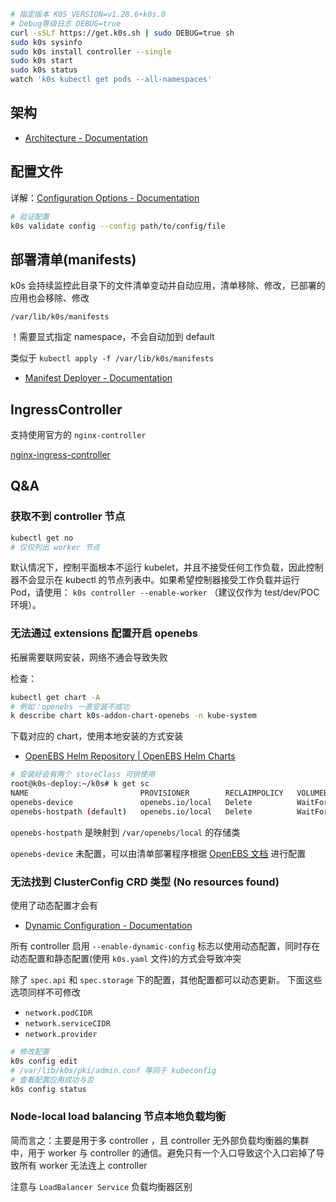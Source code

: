 ```bash
# 指定版本 K0S_VERSION=v1.28.6+k0s.0 
# Debug等级日志 DEBUG=true	
curl -sSLf https://get.k0s.sh | sudo DEBUG=true sh
sudo k0s sysinfo
sudo k0s install controller --single
sudo k0s start
sudo k0s status
watch 'k0s kubectl get pods --all-namespaces'
```

## 架构

- [Architecture - Documentation](https://docs.k0sproject.io/v1.28.6+k0s.0/architecture/)


## 配置文件

详解：[Configuration Options - Documentation](https://docs.k0sproject.io/head/configuration/)

```bash
# 验证配置
k0s validate config --config path/to/config/file
```


## 部署清单(manifests)

k0s 会持续监控此目录下的文件清单变动并自动应用，清单移除、修改，已部署的应用也会移除、修改

`/var/lib/k0s/manifests`

！需要显式指定 namespace，不会自动加到 default

类似于 `kubectl apply -f /var/lib/k0s/manifests`

- [Manifest Deployer - Documentation](https://docs.k0sproject.io/stable/manifests/)


## IngressController

支持使用官方的 `nginx-controller`

[nginx-ingress-controller](../K8s/组件/Ingress%20Controller/nginx-ingress-controller.md)


## Q&A

### 获取不到 controller 节点

```bash
kubectl get no
# 仅仅列出 worker 节点
```

默认情况下，控制平面根本不运行 kubelet，并且不接受任何工作负载，因此控制器不会显示在 kubectl 的节点列表中。如果希望控制器接受工作负载并运行 Pod，请使用： `k0s controller --enable-worker` （建议仅作为 test/dev/POC 环境）。


### 无法通过 extensions 配置开启 openebs

拓展需要联网安装，网络不通会导致失败

检查：

```bash
kubectl get chart -A
# 例如：openebs 一直安装不成功
k describe chart k0s-addon-chart-openebs -n kube-system
```

下载对应的 chart，使用本地安装的方式安装

- [OpenEBS Helm Repository | OpenEBS Helm Charts](https://openebs.github.io/charts/)

```bash
# 安装好会有两个 storeClass 可供使用
root@k0s-deploy:~/k0s# k get sc
NAME                         PROVISIONER        RECLAIMPOLICY   VOLUMEBINDINGMODE      ALLOWVOLUMEEXPANSION   AGE
openebs-device               openebs.io/local   Delete          WaitForFirstConsumer   false                  11m
openebs-hostpath (default)   openebs.io/local   Delete          WaitForFirstConsumer   false                  11m
```

`openebs-hostpath` 是映射到 `/var/openebs/local` 的存储类

`openebs-device` 未配置，可以由清单部署程序根据 [OpenEBS 文档](https://openebs.io/docs/) 进行配置

### 无法找到 ClusterConfig CRD 类型 (No resources found)

使用了动态配置才会有

- [Dynamic Configuration - Documentation](https://docs.k0sproject.io/stable/dynamic-configuration/)

所有 controller 启用 `--enable-dynamic-config` 标志以使用动态配置，同时存在动态配置和静态配置(使用 `k0s.yaml` 文件)的方式会导致冲突

除了 `spec.api` 和 `spec.storage` 下的配置，其他配置都可以动态更新。
下面这些选项同样不可修改

- `network.podCIDR`
- `network.serviceCIDR`
- `network.provider`

```bash
# 修改配置
k0s config edit
# /var/lib/k0s/pki/admin.conf 等同于 kubeconfig
# 查看配置应用成功与否
k0s config status
```

### Node-local load balancing 节点本地负载均衡

简而言之：主要是用于多 controller ，且 controller 无外部负载均衡器的集群中，用于 worker 与 controller 的通信。避免只有一个入口导致这个入口宕掉了导致所有 worker 无法连上 controller

注意与 `LoadBalancer Service` 负载均衡器区别